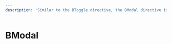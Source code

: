 ```yaml
---
description: 'Similar to the BToggle directive, the BModal directive is used to trigger the state of a modal through directive'
---
```


# BModal

<PageHeader />

